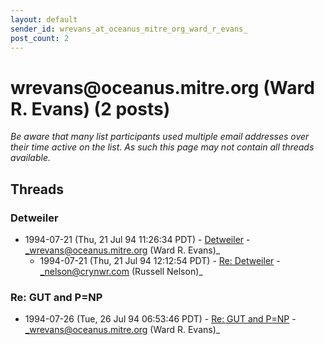 ```yaml
---
layout: default
sender_id: wrevans_at_oceanus_mitre_org_ward_r_evans_
post_count: 2
---
```


# wrevans<span>@</span>oceanus.mitre.org (Ward R. Evans) (2 posts)

_Be aware that many list participants used multiple email addresses over their time active on the list. As such this page may not contain all threads available._

## Threads

### Detweiler
+ 1994-07-21 (Thu, 21 Jul 94 11:26:34 PDT) - [Detweiler](/archive/1994/07/b36b73b98aec33aba08b586c082e8114dc334ae8ac2772dea6a448f781a3fe94) - _wrevans@oceanus.mitre.org (Ward R. Evans)_
  + 1994-07-21 (Thu, 21 Jul 94 12:12:54 PDT) - [Re: Detweiler](/archive/1994/07/f6eb173a63fd2368e1abc2bb18742155a223db5e16db11a094e1d88625a327b4) - _nelson@crynwr.com (Russell Nelson)_

### Re: GUT and P=NP
+ 1994-07-26 (Tue, 26 Jul 94 06:53:46 PDT) - [Re: GUT and P=NP](/archive/1994/07/1b61957abbbe6f2643e0548fed2b991bc2ff681378756a7656033f041c060511) - _wrevans@oceanus.mitre.org (Ward R. Evans)_

